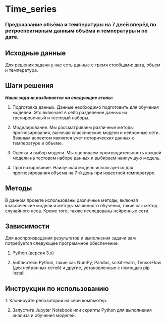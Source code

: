 # Time_series
<h3 class="markdown-body">Предсказание объёма и температуры на 7 дней вперёд по ретроспективным данным объёма и температуры и по дате.</h3>


<h2 class="markdown-body">Исходные данные</h2>
Для решения задачи у нас есть данные с тремя столбцами: дата, объем и температура.

<h2 class="markdown-body">Шаги решения</h2>
<p class="markdown-body"><strong><em>Наша задача разбивается на следующие этапы:</em></strong></p>

1. Подготовка данных. Данные необходимо подготовить для обучения моделей. Это включает в себя разделение данных на тренировочный и тестовый наборы.

2. Моделирование. Мы рассматриваем различные методы прогнозирования, включая классические модели и нейронные сети. Важным аспектом является учет исторических данных о температуре и объеме.

3. Оценка и выбор модели. Мы оцениваем производительность каждой модели на тестовом наборе данных и выбираем наилучшую модель.

4. Прогнозирование. Наилучшая модель используется для прогнозирования объема на 7-й день при известной температуре.

<h2 class="markdown-body">Методы</h2>
В данном проекте использованы различные методы, включая классические модели и методы машинного обучения, такие как метод случайного леса. Кроме того, также исследованы нейронные сети.

<h2 class="markdown-body">Зависимости</h2>
Для воспроизведения результатов и выполнения задачи вам потребуется следующее программное обеспечение:

1. Python (версия 3.x)
   
2. Библиотеки Python, такие как NumPy, Pandas, scikit-learn, TensorFlow (для нейронных сетей) и другие, установленные с помощью pip install.

<h2 class="markdown-body">Инструкции по использованию</h2>
   1. Клонируйте репозиторий на свой компьютер.

2. Запустите Jupyter Notebook или скрипты Python для выполнения анализа и обучения моделей.
